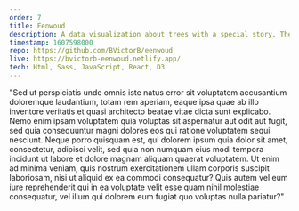 ```yaml
---
order: 7
title: Eenwoud
description: A data visualization about trees with a special story. The trees are plotted onto a map, you can look around on this map and get more info about trees (the original location, pictures, an audio story and more).
timestamp: 1607598000
repo: https://github.com/BVictorB/eenwoud
live: https://bvictorb-eenwoud.netlify.app/
tech: Html, Sass, JavaScript, React, D3
---
```


"Sed ut perspiciatis unde omnis iste natus error sit voluptatem accusantium doloremque laudantium, totam rem aperiam, eaque ipsa quae ab illo inventore veritatis et quasi architecto beatae vitae dicta sunt explicabo. Nemo enim ipsam voluptatem quia voluptas sit aspernatur aut odit aut fugit, sed quia consequuntur magni dolores eos qui ratione voluptatem sequi nesciunt. Neque porro quisquam est, qui dolorem ipsum quia dolor sit amet, consectetur, adipisci velit, sed quia non numquam eius modi tempora incidunt ut labore et dolore magnam aliquam quaerat voluptatem. Ut enim ad minima veniam, quis nostrum exercitationem ullam corporis suscipit laboriosam, nisi ut aliquid ex ea commodi consequatur? Quis autem vel eum iure reprehenderit qui in ea voluptate velit esse quam nihil molestiae consequatur, vel illum qui dolorem eum fugiat quo voluptas nulla pariatur?"
